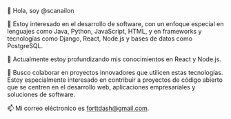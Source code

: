 👋 Hola, soy @scanailon

👀 Estoy interesado en el desarrollo de software, con un enfoque especial en lenguajes como Java, Python, JavaScript, HTML, y en frameworks y tecnologías como Django, React, Node.js y bases de datos como PostgreSQL.

🌱 Actualmente estoy profundizando mis conocimientos en React y Node.js.

💞️ Busco colaborar en proyectos innovadores que utilicen estas tecnologías. Estoy especialmente interesado en contribuir a proyectos de código abierto que se centren en el desarrollo web, aplicaciones empresariales y soluciones de software.

📫 Mi correo eléctronico es forttdash@gmail.com.

<!---
scanailon/scanailon is a ✨ special ✨ repository because its `README.md` (this file) appears on your GitHub profile.
You can click the Preview link to take a look at your changes.
--->

